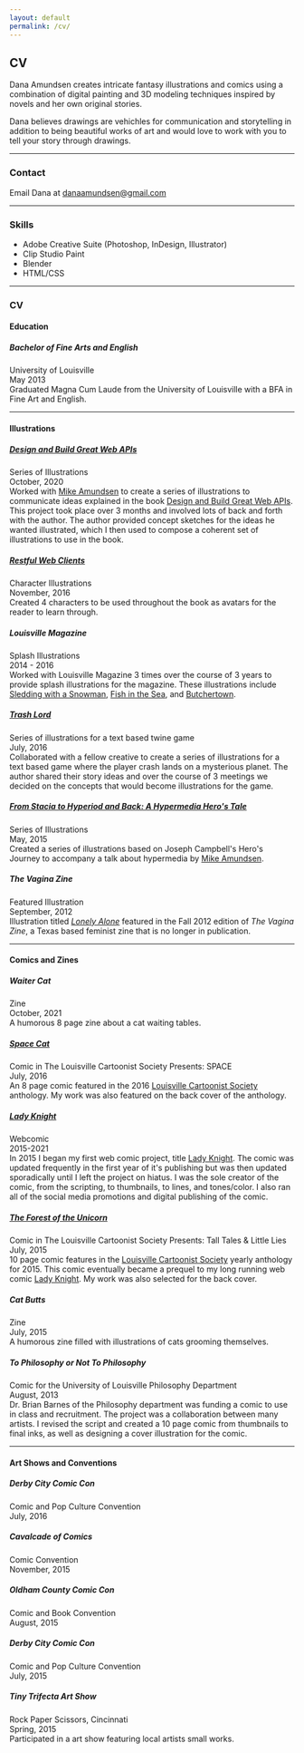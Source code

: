 ```yaml
---
layout: default
permalink: /cv/
---
```


## CV

Dana Amundsen creates intricate fantasy illustrations and comics using a combination of digital painting and 3D modeling techniques inspired by novels and her own original stories. 

Dana believes drawings are vehichles for communication and storytelling in addition to being beautiful works of art and would love to work with you to tell your story through drawings.

<hr>

### Contact

Email Dana at [danaamundsen@gmail.com](mailto:danaamundsen@gmail.com)  

<hr>

### Skills
- Adobe Creative Suite (Photoshop, InDesign, Illustrator)
- Clip Studio Paint
- Blender
- HTML/CSS

<hr>

### CV

#### Education

##### Bachelor of Fine Arts and English

University of Louisville  
May 2013  
Graduated Magna Cum Laude from the University of Louisville with a BFA in Fine Art and English.

<hr>

#### Illustrations

##### [Design and Build Great Web APIs](/portfolio/web-apis/)

Series of Illustrations   
October, 2020  
Worked with [Mike Amundsen](http://www.amundsen.com) to create a series of illustrations to communicate ideas explained in the book [Design and Build Great Web APIs](http://www.greatwebapis.com/). This project took place over 3 months and involved lots of back and forth with the author. The author provided concept sketches for the ideas he wanted illustrated, which I then used to compose a coherent set of illustrations to use in the book.

##### [Restful Web Clients](/portfolio/restful/)

Character Illustrations  
November, 2016  
Created 4 characters to be used throughout the book as avatars for the reader to learn through.

##### Louisville Magazine

Splash Illustrations  
2014 - 2016  
Worked with Louisville Magazine 3 times over the course of 3 years to provide splash illustrations for the magazine. These illustrations include [Sledding with a Snowman](/portfolio/sledding/), [Fish in the Sea](/portfolio/fish-in-the-sea/), and [Butchertown](/portfolio/butchertown/).

##### [Trash Lord](https://philome.la/isjald/the-trash-lord/index.html)

Series of illustrations for a text based twine game  
July, 2016  
Collaborated with a fellow creative to create a series of illustrations for a text based game where the player crash lands on a mysterious planet. The author shared their story ideas and over the course of 3 meetings we decided on the concepts that would become illustrations for the game.

##### [From Stacia to Hyperiod and Back: A Hypermedia Hero's Tale](http://mamund.com/talks/2015-05-barcelona/index.html)

Series of Illustrations  
May, 2015  
Created a series of illustrations based on Joseph Campbell's Hero's Journey to accompany a talk about hypermedia by [Mike Amundsen](http://www.amundsen.com).

##### The Vagina Zine

Featured Illustration  
September, 2012  
Illustration titled [*Lonely Alone*](/portfolio/lonely-alone/) featured in the Fall 2012 edition of *The Vagina Zine*, a Texas based feminist zine that is no longer in publication.

<hr>

#### Comics and Zines

##### Waiter Cat

Zine  
October, 2021  
A humorous 8 page zine about a cat waiting tables.

##### [Space Cat](/portfolio/space-cat/)

Comic in The Louisville Cartoonist Society Presents: SPACE  
July, 2016  
An 8 page comic featured in the 2016 [Louisville Cartoonist Society](http://www.louisvillecartoonistsociety.com/) anthology. My work was also featured on the back cover of the anthology.

##### [Lady Knight](/portfolio/lady-knight/)

Webcomic  
2015-2021  
In 2015 I began my first web comic project, title [Lady Knight](http://ladyknightcomic.tumblr.com). The comic was updated frequently in the first year of it's publishing but was then updated sporadically until I left the project on hiatus. I was the sole creator of the comic, from the scripting, to thumbnails, to lines, and tones/color. I also ran all of the social media promotions and digital publishing of the comic.

##### [The Forest of the Unicorn](/portfolio/forest-of-the-unicorn)

Comic in The Louisville Cartoonist Society Presents: Tall Tales & Little Lies  
July, 2015  
10 page comic features in the [Louisville Cartoonist Society](http://www.louisvillecartoonistsociety.com/) yearly anthology for 2015. This comic eventually became a prequel to my long running web comic [Lady Knight](http://ladyknightcomic.tumblr.com). My work was also selected for the back cover.

##### Cat Butts

Zine  
July, 2015  
A humorous zine filled with illustrations of cats grooming themselves.

##### To Philosophy or Not To Philosophy

Comic for the University of Louisville Philosophy Department  
August, 2013  
Dr. Brian Barnes of the Philosophy department was funding a comic to use in class and recruitment. The project was a collaboration between many artists. I revised the script and created a 10 page comic from thumbnails to final inks, as well as designing a cover illustration for the comic.

<hr>

#### Art Shows and Conventions

##### Derby City Comic Con

Comic and Pop Culture Convention  
July, 2016

##### Cavalcade of Comics

Comic Convention  
November, 2015

##### Oldham County Comic Con

Comic and Book Convention  
August, 2015

##### Derby City Comic Con

Comic and Pop Culture Convention  
July, 2015

##### Tiny Trifecta Art Show

Rock Paper Scissors, Cincinnati  
Spring, 2015  
Participated in a art show featuring local artists small works.
